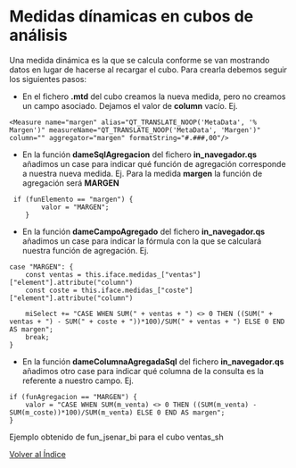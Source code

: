 # Medidas dínamicas en cubos de análisis

Una medida dinámica es la que se calcula conforme se van mostrando datos en lugar de hacerse al recargar el cubo. Para crearla debemos seguir los siguientes pasos:

- En el fichero **.mtd** del cubo creamos la nueva medida, pero no creamos un campo asociado. Dejamos el valor de **column** vacío.
Ej.
```
<Measure name="margen" alias="QT_TRANSLATE_NOOP('MetaData', '% Margen')" measureName="QT_TRANSLATE_NOOP('MetaData', 'Margen')" column="" aggregator="margen" formatString="#.###,00"/>
```

- En la función **dameSqlAgregacion** del fichero **in_navegador.qs** añadimos un case para indicar qué función de agregación corresponde a nuestra nueva medida.
Ej. Para la medida **margen** la función de agregación será **MARGEN**
```
 if (funElemento == "margen") {
        valor = "MARGEN";
    }
```

- En la función **dameCampoAgregado** del fichero **in_navegador.qs** añadimos un case para indicar la fórmula con la que se calculará nuestra función de agregación.
Ej.
```
case "MARGEN": {
    const ventas = this.iface.medidas_["ventas"]["element"].attribute("column")
    const coste = this.iface.medidas_["coste"]["element"].attribute("column")

    miSelect += "CASE WHEN SUM(" + ventas + ") <> 0 THEN ((SUM(" + ventas + ") - SUM(" + coste + "))*100)/SUM(" + ventas + ") ELSE 0 END AS margen";
    break;
}
```

- En la función **dameColumnaAgregadaSql** del fichero **in_navegador.qs** añadimos otro case para indicar qué columna de la consulta es la referente a nuestro campo.
Ej.
```
if (funAgregacion == "MARGEN") {
    valor = "CASE WHEN SUM(m_venta) <> 0 THEN ((SUM(m_venta) - SUM(m_coste))*100)/SUM(m_venta) ELSE 0 END AS margen";
}
```

Ejemplo obtenido de fun_jsenar_bi para el cubo ventas_sh

[Volver al Índice](./index.md)
